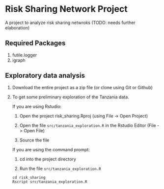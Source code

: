 Risk Sharing Network Project
============================

A project to analyze risk sharing netwroks (TODO: needs further elaboration)

Required Packages
-----------------

1. futile.logger
2. igraph

Exploratory data analysis
--------------------------

1. Download the entire project as a zip file (or clone using Git or Github)

2. To get some preliminary exploration of the Tanzania data.

    If you are using Rstudio:
    
    1. Open the project risk_sharing.Rproj (using File -> Open Project)
    
    2. Open the file `src/tanzania_exploration.R` in the Rstudio Editor (File -> Open File)
    
    3. Source the file
        
    If you are using the command prompt:
    
    1. cd into the project directory 
        
    2. Run the file `src/tanzania_exploration.R`
     
    ```
    cd risk_sharing
    Rscript src/tanzania_exploration.R
    ```
